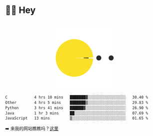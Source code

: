 
# 👋🏻 Hey
<div align="center">
	<br>
	<img src="https://raw.githubusercontent.com/Aniket965/Aniket965/master/pacman.svg?sanitize=true" width="200" height="200">
	<br>
</div>

<!--START_SECTION:waka-->

```txt
C            4 hrs 10 mins   ███████▓░░░░░░░░░░░░░░░░░   30.40 %
Other        4 hrs 5 mins    ███████▒░░░░░░░░░░░░░░░░░   29.83 %
Python       3 hrs 41 mins   ██████▓░░░░░░░░░░░░░░░░░░   26.90 %
Java         1 hr 3 mins     ██░░░░░░░░░░░░░░░░░░░░░░░   07.69 %
JavaScript   13 mins         ▒░░░░░░░░░░░░░░░░░░░░░░░░   01.65 %
```

<!--END_SECTION:waka-->

 ➡️  来我的网站瞧瞧吗？[这里](https://www.shaolongfei.com)
